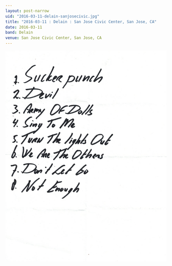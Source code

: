 ```yaml
---
layout: post-narrow
uid: "2016-03-11-delain-sanjosecivic.jpg"
title: "2016-03-11 : Delain : San Jose Civic Center, San Jose, CA"
date: 2016-03-11
band: Delain
venue: San Jose Civic Center, San Jose, CA
---
```


<div class="showcase">
  <img src="/img/2016/03/20160311-Delain-SanJoseCivic.jpg" alt="2016-03-11-delain-sanjosecivic.jpg">
</div>
